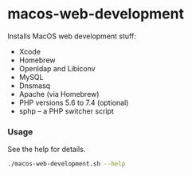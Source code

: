 # macos-web-development

Installs MacOS web development stuff:
- Xcode
- Homebrew
- Openldap and Libiconv
- MySQL
- Dnsmasq
- Apache (via Homebrew)
- PHP versions 5.6 to 7.4 (optional)
- sphp – a PHP switcher script

### Usage

See the help for details.

```bash
./macos-web-development.sh --help
```